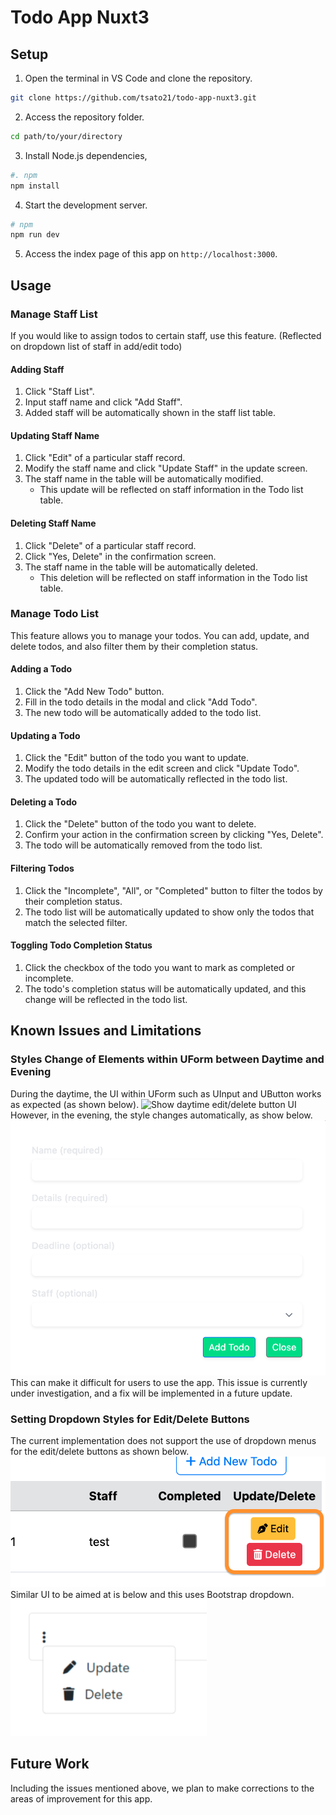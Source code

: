 # Todo App Nuxt3


## Setup

1. Open the terminal in VS Code and clone the repository.

```bash
git clone https://github.com/tsato21/todo-app-nuxt3.git
```

2. Access the repository folder.

```bash
cd path/to/your/directory
```

3. Install Node.js dependencies,

```bash
#. npm
npm install
```

4. Start the development server.

```bash
# npm
npm run dev
```

5. Access the index page of this app on `http://localhost:3000`.


## Usage

### Manage Staff List
If you would like to assign todos to certain staff, use this feature. (Reflected on dropdown list of staff in add/edit todo)

#### Adding Staff
1. Click "Staff List".
2. Input staff name and click "Add Staff".
3. Added staff will be automatically shown in the staff list table.

#### Updating Staff Name
1. Click "Edit" of a particular staff record.
2. Modify the staff name and click "Update Staff" in the update screen.
3. The staff name in the table will be automatically modified.
    * This update will be reflected on staff information in the Todo list table.

#### Deleting Staff Name
1. Click "Delete" of a particular staff record.
2. Click "Yes, Delete" in the confirmation screen.
3. The staff name in the table will be automatically deleted.
    * This deletion will be reflected on staff information in the Todo list table.

### Manage Todo List
This feature allows you to manage your todos. You can add, update, and delete todos, and also filter them by their completion status.

#### Adding a Todo
1. Click the "Add New Todo" button.
2. Fill in the todo details in the modal and click "Add Todo".
3. The new todo will be automatically added to the todo list.

#### Updating a Todo
1. Click the "Edit" button of the todo you want to update.
2. Modify the todo details in the edit screen and click "Update Todo".
3. The updated todo will be automatically reflected in the todo list.

#### Deleting a Todo
1. Click the "Delete" button of the todo you want to delete.
2. Confirm your action in the confirmation screen by clicking "Yes, Delete".
3. The todo will be automatically removed from the todo list.

#### Filtering Todos
1. Click the "Incomplete", "All", or "Completed" button to filter the todos by their completion status.
2. The todo list will be automatically updated to show only the todos that match the selected filter.

#### Toggling Todo Completion Status
1. Click the checkbox of the todo you want to mark as completed or incomplete.
2. The todo's completion status will be automatically updated, and this change will be reflected in the todo list.


## Known Issues and Limitations

### Styles Change of Elements within UForm between Daytime and Evening
During the daytime, the UI within UForm such as UInput and UButton works as expected (as shown below).
![Show daytime edit/delete button UI]()
However, in the evening, the style changes automatically, as show below.
![Show evening edit/delete button UI](/docs/assets/evening-form-ui.png)
This can make it difficult for users to use the app. This issue is currently under investigation, and a fix will be implemented in a future update.

### Setting Dropdown Styles for Edit/Delete Buttons
The current implementation does not support the use of dropdown menus for the edit/delete buttons as shown below.
![Show current edit/delete button UI](/docs/assets/current-update-delete-ui.png)
Similar UI to be aimed at is below and this uses Bootstrap dropdown.
![Show desired edit/delete button UI](/docs/assets/desired-update-delete-ui.png)


## Future Work

Including the issues mentioned above, we plan to make corrections to the areas of improvement for this app.